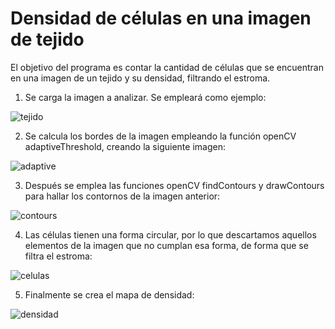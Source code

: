 # Densidad de células en una imagen de tejido
El objetivo del programa es contar la cantidad de células que se encuentran en una imagen de un tejido y su densidad, filtrando el estroma.

1. Se carga la imagen a analizar. Se empleará como ejemplo:

![tejido](https://user-images.githubusercontent.com/44776831/48086791-fcdb3500-e1fd-11e8-8898-0f19b7f9b447.png)

2. Se calcula los bordes de la imagen empleando la función openCV adaptiveThreshold, creando la siguiente imagen:

![adaptive](https://user-images.githubusercontent.com/44776831/48086933-4fb4ec80-e1fe-11e8-979a-669cbe616a76.jpg)

3. Después se emplea las funciones openCV findContours y drawContours para hallar los contornos de la imagen anterior:

![contours](https://user-images.githubusercontent.com/44776831/48087114-bb975500-e1fe-11e8-8716-5560e7da3b7c.jpg)

4. Las células tienen una forma circular, por lo que descartamos aquellos elementos de la imagen que no cumplan esa forma, de forma que se filtra el estroma:

![celulas](https://user-images.githubusercontent.com/44776831/48087198-fd280000-e1fe-11e8-9672-a3df44fece27.jpg)

5. Finalmente se crea el mapa de densidad:

![densidad](https://user-images.githubusercontent.com/44776831/48087286-319bbc00-e1ff-11e8-8deb-054fa5dc0072.png)
